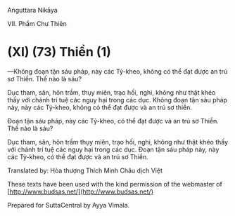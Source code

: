  

Aṅguttara Nikāya

VII. Phẩm Chư Thiên

# (XI) (73) Thiền (1)

—Không đoạn tận sáu pháp, này các Tỷ-kheo, không có thể đạt được an trú sơ Thiền. Thế nào là sáu?

Dục tham, sân, hôn trầm, thụy miên, trạo hối, nghi, không như thật khéo thấy với chánh trí tuệ các nguy hại trong các dục. Không đoạn tận sáu pháp này, này các Tỷ-kheo, không có thể đạt được và an trú sơ thiền.

Ðoạn tận sáu pháp, này các Tỷ-kheo, có thể đạt được và an trú sơ Thiền. Thế nào là sáu?

Dục tham, sân, hôn trầm thụy miên, trạo hối, nghi, không như thật khéo thấy với chánh trí tuệ các nguy hại trong các dục. Ðoạn tận sáu pháp này, này các Tỷ-kheo, có thể đạt được và an trú sơ Thiền.

Translated by: Hòa thượng Thích Minh Châu dịch Việt

These texts have been used with the kind permission of the webmaster of [http://www.budsas.net/](http://www.budsas.net/)

Prepared for SuttaCentral by Ayya Vimala.